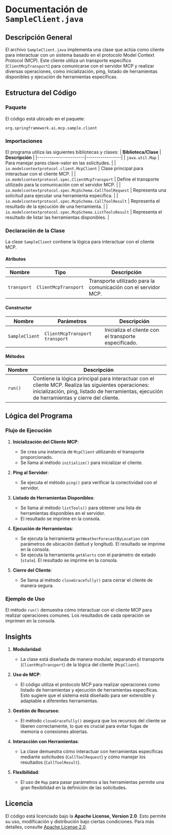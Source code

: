 # Documentación de `SampleClient.java`

## Descripción General

El archivo `SampleClient.java` implementa una clase que actúa como cliente para interactuar con un sistema basado en el protocolo Model Context Protocol (MCP). Este cliente utiliza un transporte específico (`ClientMcpTransport`) para comunicarse con el servidor MCP y realizar diversas operaciones, como inicialización, ping, listado de herramientas disponibles y ejecución de herramientas específicas.

## Estructura del Código

### Paquete
El código está ubicado en el paquete:
```
org.springframework.ai.mcp.sample.client
```

### Importaciones
El programa utiliza las siguientes bibliotecas y clases:
| **Biblioteca/Clase** | **Descripción** |
|-----------------------|-----------------|
| `java.util.Map` | Para manejar pares clave-valor en las solicitudes. |
| `io.modelcontextprotocol.client.McpClient` | Clase principal para interactuar con el cliente MCP. |
| `io.modelcontextprotocol.spec.ClientMcpTransport` | Define el transporte utilizado para la comunicación con el servidor MCP. |
| `io.modelcontextprotocol.spec.McpSchema.CallToolRequest` | Representa una solicitud para ejecutar una herramienta específica. |
| `io.modelcontextprotocol.spec.McpSchema.CallToolResult` | Representa el resultado de la ejecución de una herramienta. |
| `io.modelcontextprotocol.spec.McpSchema.ListToolsResult` | Representa el resultado de listar las herramientas disponibles. |

### Declaración de la Clase
La clase `SampleClient` contiene la lógica para interactuar con el cliente MCP. 

#### Atributos
| **Nombre** | **Tipo** | **Descripción** |
|------------|----------|-----------------|
| `transport` | `ClientMcpTransport` | Transporte utilizado para la comunicación con el servidor MCP. |

#### Constructor
| **Nombre** | **Parámetros** | **Descripción** |
|------------|----------------|-----------------|
| `SampleClient` | `ClientMcpTransport transport` | Inicializa el cliente con el transporte especificado. |

#### Métodos
| **Nombre** | **Descripción** |
|------------|-----------------|
| `run()` | Contiene la lógica principal para interactuar con el cliente MCP. Realiza las siguientes operaciones: inicialización, ping, listado de herramientas, ejecución de herramientas y cierre del cliente. |

## Lógica del Programa

### Flujo de Ejecución
1. **Inicialización del Cliente MCP**:
   - Se crea una instancia de `McpClient` utilizando el transporte proporcionado.
   - Se llama al método `initialize()` para inicializar el cliente.

2. **Ping al Servidor**:
   - Se ejecuta el método `ping()` para verificar la conectividad con el servidor.

3. **Listado de Herramientas Disponibles**:
   - Se llama al método `listTools()` para obtener una lista de herramientas disponibles en el servidor.
   - El resultado se imprime en la consola.

4. **Ejecución de Herramientas**:
   - Se ejecuta la herramienta `getWeatherForecastByLocation` con parámetros de ubicación (latitud y longitud). El resultado se imprime en la consola.
   - Se ejecuta la herramienta `getAlerts` con el parámetro de estado (`state`). El resultado se imprime en la consola.

5. **Cierre del Cliente**:
   - Se llama al método `closeGracefully()` para cerrar el cliente de manera segura.

### Ejemplo de Uso
El método `run()` demuestra cómo interactuar con el cliente MCP para realizar operaciones comunes. Los resultados de cada operación se imprimen en la consola.

## Insights

1. **Modularidad**:
   - La clase está diseñada de manera modular, separando el transporte (`ClientMcpTransport`) de la lógica del cliente (`McpClient`).

2. **Uso de MCP**:
   - El código utiliza el protocolo MCP para realizar operaciones como listado de herramientas y ejecución de herramientas específicas. Esto sugiere que el sistema está diseñado para ser extensible y adaptable a diferentes herramientas.

3. **Gestión de Recursos**:
   - El método `closeGracefully()` asegura que los recursos del cliente se liberen correctamente, lo que es crucial para evitar fugas de memoria o conexiones abiertas.

4. **Interacción con Herramientas**:
   - La clase demuestra cómo interactuar con herramientas específicas mediante solicitudes (`CallToolRequest`) y cómo manejar los resultados (`CallToolResult`).

5. **Flexibilidad**:
   - El uso de `Map` para pasar parámetros a las herramientas permite una gran flexibilidad en la definición de las solicitudes.

## Licencia

El código está licenciado bajo la **Apache License, Version 2.0**. Esto permite su uso, modificación y distribución bajo ciertas condiciones. Para más detalles, consulte [Apache License 2.0](https://www.apache.org/licenses/LICENSE-2.0).
